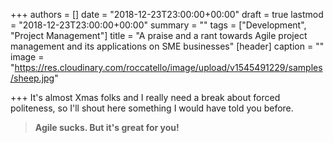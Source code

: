 +++
authors = []
date = "2018-12-23T23:00:00+00:00"
draft = true
lastmod = "2018-12-23T23:00:00+00:00"
summary = ""
tags = ["Development", "Project Management"]
title = "A praise and a rant towards Agile project management and its applications on SME businesses"
[header]
caption = ""
image = "https://res.cloudinary.com/roccatello/image/upload/v1545491229/samples/sheep.jpg"

+++
It's almost Xmas folks and I really need a break about forced politeness, so I'll shout here something I would have told you before.

> **Agile sucks. But it's great for you!**
